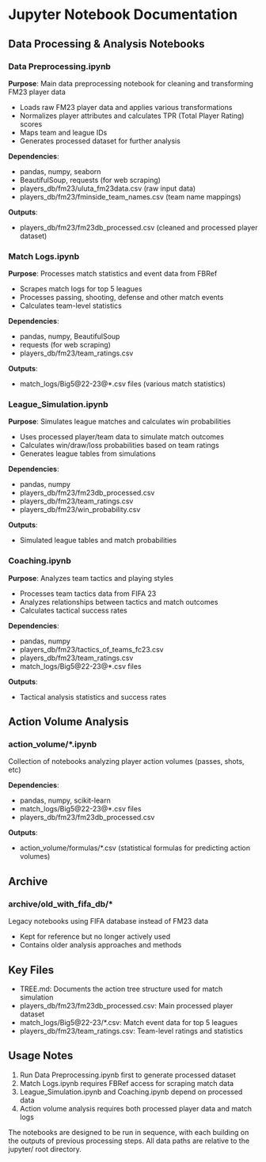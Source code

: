 # Jupyter Notebook Documentation

## Data Processing & Analysis Notebooks

### Data Preprocessing.ipynb
**Purpose**: Main data preprocessing notebook for cleaning and transforming FM23 player data
- Loads raw FM23 player data and applies various transformations
- Normalizes player attributes and calculates TPR (Total Player Rating) scores
- Maps team and league IDs
- Generates processed dataset for further analysis

**Dependencies**:
- pandas, numpy, seaborn
- BeautifulSoup, requests (for web scraping)
- players_db/fm23/uluta_fm23data.csv (raw input data)
- players_db/fm23/fminside_team_names.csv (team name mappings)

**Outputs**:
- players_db/fm23/fm23db_processed.csv (cleaned and processed player dataset)

### Match Logs.ipynb 
**Purpose**: Processes match statistics and event data from FBRef
- Scrapes match logs for top 5 leagues
- Processes passing, shooting, defense and other match events
- Calculates team-level statistics

**Dependencies**:
- pandas, numpy, BeautifulSoup
- requests (for web scraping)
- players_db/fm23/team_ratings.csv

**Outputs**:
- match_logs/Big5@22-23@*.csv files (various match statistics)

### League_Simulation.ipynb
**Purpose**: Simulates league matches and calculates win probabilities
- Uses processed player/team data to simulate match outcomes
- Calculates win/draw/loss probabilities based on team ratings
- Generates league tables from simulations

**Dependencies**:
- pandas, numpy
- players_db/fm23/fm23db_processed.csv
- players_db/fm23/team_ratings.csv
- players_db/fm23/win_probability.csv

**Outputs**:
- Simulated league tables and match probabilities

### Coaching.ipynb
**Purpose**: Analyzes team tactics and playing styles
- Processes team tactics data from FIFA 23
- Analyzes relationships between tactics and match outcomes
- Calculates tactical success rates

**Dependencies**:
- pandas, numpy
- players_db/fm23/tactics_of_teams_fc23.csv
- players_db/fm23/team_ratings.csv
- match_logs/Big5@22-23@*.csv files

**Outputs**:
- Tactical analysis statistics and success rates

## Action Volume Analysis

### action_volume/*.ipynb
Collection of notebooks analyzing player action volumes (passes, shots, etc)

**Dependencies**:
- pandas, numpy, scikit-learn
- match_logs/Big5@22-23@*.csv files
- players_db/fm23/fm23db_processed.csv

**Outputs**:
- action_volume/formulas/*.csv (statistical formulas for predicting action volumes)

## Archive

### archive/old_with_fifa_db/*
Legacy notebooks using FIFA database instead of FM23 data
- Kept for reference but no longer actively used
- Contains older analysis approaches and methods

## Key Files

- TREE.md: Documents the action tree structure used for match simulation
- players_db/fm23/fm23db_processed.csv: Main processed player dataset
- match_logs/Big5@22-23/*.csv: Match event data for top 5 leagues
- players_db/fm23/team_ratings.csv: Team-level ratings and statistics

## Usage Notes

1. Run Data Preprocessing.ipynb first to generate processed dataset
2. Match Logs.ipynb requires FBRef access for scraping match data
3. League_Simulation.ipynb and Coaching.ipynb depend on processed data
4. Action volume analysis requires both processed player data and match logs

The notebooks are designed to be run in sequence, with each building on the outputs of previous processing steps. All data paths are relative to the jupyter/ root directory.
